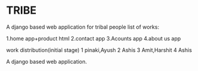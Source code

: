 # TRIBE

A django based web application for tribal people
list of works:

1.home app+product html
2.contact app
3.Acounts app
4.about us app

work distribution(initial stage)
1 pinaki,Ayush
2 Ashis
3 Amit,Harshit
4 Ashis

A django based web application.
